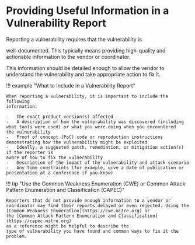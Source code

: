 # Providing Useful Information in a Vulnerability Report
    
<!--start-->Reporting a vulnerability requires that the vulnerability is
well-documented. This typically means providing high-quality and actionable
information to the vendor or coordinator.<!--end-->

This information should be detailed enough to allow the vendor to understand
the vulnerability and take appropriate action to fix it.

!!! example "What to Include in a Vulnerability Report"

    When reporting a vulnerability, it is important to include the following
    information:

    -   The exact product version(s) affected
    -   A description of how the vulnerability was discovered (including
    what tools were used) or what you were doing when you encountered
    the vulnerability
    -   Proof of concept (PoC) code or reproduction instructions
    demonstrating how the vulnerability might be exploited
    -   Ideally, a suggested patch, remediation, or mitigation action(s) if the reporter is
    aware of how to fix the vulnerability
    -   Description of the impact of the vulnerability and attack scenario
    -   Any time constraints (for example, give a date of publication or
    presentation at a conference if you know)

<!-- TODO add some references to other folks talking about good reports -->

!!! tip "Use the Common Weakness Enumeration (CWE) or Common Attack Pattern Enumeration and Classification (CAPEC)"

    Reporters that do not provide enough information to a vendor or
    coordinator may find their reports delayed or even rejected. Using the
    [Common Weakness Enumeration](https://cwe.mitre.org) or
    the [Common Attack Pattern Enumeration and Classification](https://capec.mitre.org)
    as a reference might be helpful to describe the
    type of vulnerability you have found and common ways to fix it the
    problem.

